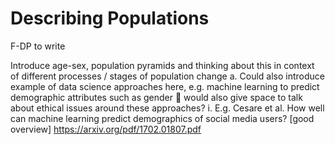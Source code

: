 # Describing Populations
 
F-DP to write

Introduce age-sex, population pyramids and thinking about this in context of different processes / stages of population change
a.	Could also introduce example of data science approaches here, e.g. machine learning to predict demographic attributes such as gender  would also give space to talk about ethical issues around these approaches? 
i.	E.g. Cesare et al. How well can machine learning predict demographics of social media users? [good overview] https://arxiv.org/pdf/1702.01807.pdf 

